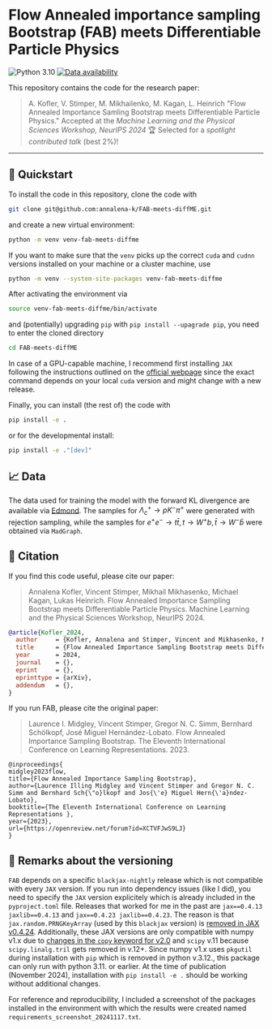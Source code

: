 # Flow Annealed importance sampling Bootstrap (FAB) meets Differentiable Particle Physics
![Python 3.10](https://img.shields.io/badge/python-3.10+-blue)
[![Data availability](https://img.shields.io/badge/Data-Available_on_Edmond-31705e)](https://doi.org/10.17617/3.UZ786R)

This repository contains the code for the research paper:

> A. Kofler, V. Stimper, M. Mikhailenko, M. Kagan, L. Heinrich
> "Flow Annealed Importance Samling Bootstrap meets Differentiable Particle Physics." 
> Accepted at the _Machine Learning and the Physical Sciences Workshop, NeurIPS 2024_ 
> 🏆 Selected for a *spotlight contributed talk* (best 2%)!

---

## 🚀 Quickstart

To install the code in this repository, clone the code with
```bash
git clone git@github.com:annalena-k/FAB-meets-diffME.git
```
and create a new virtual environment:
```bash
python -m venv venv-fab-meets-diffme
```
If you want to make sure that the `venv` picks up the correct `cuda` and `cudnn` versions installed on your machine or a cluster machine, use
```bash
python -m venv --system-site-packages venv-fab-meets-diffme
```
After activating the environment via
```bash
source venv-fab-meets-diffme/bin/activate
```
and (potentially) upgrading `pip` with `pip install --upagrade pip`, you need to enter the cloned directory
```bash
cd FAB-meets-diffME
```
In case of a GPU-capable machine, I recommend first installing `JAX` following the instructions outlined on the [official webpage](https://jax.readthedocs.io/en/latest/installation.html) since the exact command depends on your local `cuda` version and might change with a new release.

Finally, you can install (the rest of) the code with
```bash
pip install -e .
```
or for the developmental install:
```bash
pip install -e ."[dev]"
```

## 📈 Data
The data used for training the model with the forward KL divergence are available via [Edmond](https://doi.org/10.17617/3.UZ786R).
The samples for $\Lambda_c^+ \rightarrow pK^-\pi^+$ were generated with rejection sampling, while the samples for $e^+e^- \rightarrow t\bar{t}, t\rightarrow W^+ b, \bar{t} \rightarrow W^- \bar{b}$ were obtained via `MadGraph`.

## 📜 Citation

If you find this code useful, please cite our paper:

> Annalena Kofler, Vincent Stimper, Mikhail Mikhasenko, Michael Kagan, Lukas Heinrich.
> Flow Annealed Importance Sampling Bootstrap meets Differentiable Particle Physics. Machine Learning and the Physical Sciences Workshop, NeurIPS 2024.


```bibtex
@article{Kofler_2024,
  author     = {Kofler, Annalena and Stimper, Vincent and Mikhasenko, Mikhail and Kagan, Michael and Heinrich, Lukas},
  title      = {Flow Annealed Importance Sampling Bootstrap meets Differentiable Particle Physics},
  year       = 2024,
  journal    = {},
  eprint     = {},
  eprinttype = {arXiv},
  addendum   = {},
}
```
If you run FAB, please cite the original paper:

> Laurence I. Midgley, Vincent Stimper, Gregor N. C. Simm, Bernhard Schölkopf, José Miguel Hernández-Lobato.
> Flow Annealed Importance Sampling Bootstrap. The Eleventh International Conference on Learning Representations. 2023.

```
@inproceedings{
midgley2023flow,
title={Flow Annealed Importance Sampling Bootstrap},
author={Laurence Illing Midgley and Vincent Stimper and Gregor N. C. Simm and Bernhard Sch{\"o}lkopf and Jos{\'e} Miguel Hern{\'a}ndez-Lobato},
booktitle={The Eleventh International Conference on Learning Representations },
year={2023},
url={https://openreview.net/forum?id=XCTVFJwS9LJ}
}
```

## 📎 Remarks about the versioning
`FAB` depends on a specific `blackjax-nightly` release which is not compatible with every `JAX` version. If you run into dependency issues (like I did), you need to specify the `JAX` version explicitely which is already included in the `pyproject.toml` file. Releases that worked for me in the past are `jax==0.4.13 jaxlib==0.4.13` and `jax==0.4.23 jaxlib==0.4.23`.
The reason is that `jax.random.PRNGKeyArray` (used by this `blackjax` version) is [removed in JAX v0.4.24](https://stackoverflow.com/questions/78302031/stable-diffusion-attributeerror-module-jax-random-has-no-attribute-keyarray).
Additionally, these JAX versions are only compatible with numpy v1.x due to [changes in the `copy` keyword for v2.0](https://numpy.org/devdocs/numpy_2_0_migration_guide.html#adapting-to-changes-in-the-copy-keyword) and `scipy` v.11 because `scipy.linalg.tril` gets removed in v.12+. 
Since numpy v1.x uses `pkgutil` during installation with `pip` which is removed in python v.3.12., this package can only run with python 3.11. or earlier.
At the time of publication (November 2024), installation with `pip install -e .` should be working without additional changes.

For reference and reproducibility, I included a screenshot of the packages installed in the environment with which the results were created named `requirements_screenshot_20241117.txt`.
